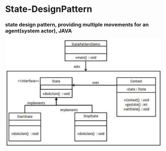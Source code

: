 # State-DesignPattern
### state design pattern, providing multiple movements for an agent(system actor), JAVA

![alt text](https://github.com/OthDr/State-DesignPattern/blob/master/state-pattern.PNG?raw=true)

